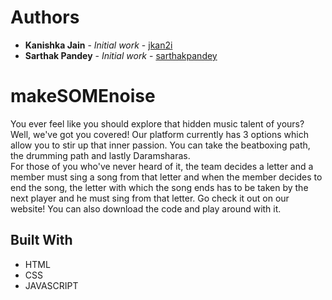 # Authors
* **Kanishka Jain** - *Initial work* - [jkan2i](https://github.com/jkan2i)
* **Sarthak Pandey** - *Initial work* - [sarthakpandey](https://github.com/sarthakpandey30)
# makeSOMEnoise
You ever feel like you should explore that hidden music talent of yours? Well, we've got you covered! Our platform currently has 3 options which allow you to stir up that inner passion. You can take the beatboxing path, the drumming path and lastly Daramsharas.  
For those of you who've never heard of it, the team decides a letter and a member must sing a song from that letter and when the member decides to end the song, the letter with which the song ends has to be taken by the next player and he must sing from that letter.
Go check it out on our website!
You can also download the code and play around with it.
## Built With

* HTML
* CSS
* JAVASCRIPT

